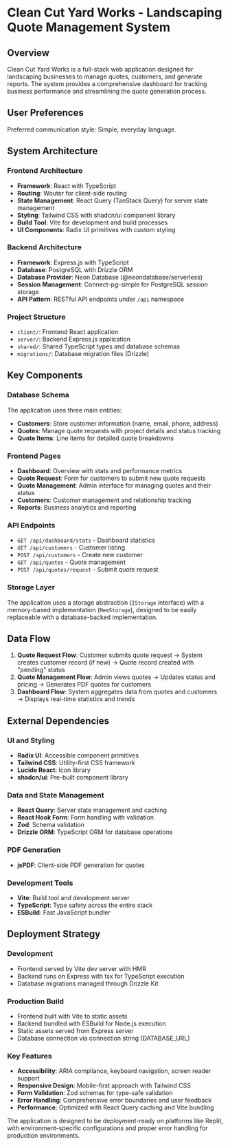 # Clean Cut Yard Works - Landscaping Quote Management System

## Overview

Clean Cut Yard Works is a full-stack web application designed for landscaping businesses to manage quotes, customers, and generate reports. The system provides a comprehensive dashboard for tracking business performance and streamlining the quote generation process.

## User Preferences

Preferred communication style: Simple, everyday language.

## System Architecture

### Frontend Architecture
- **Framework**: React with TypeScript
- **Routing**: Wouter for client-side routing
- **State Management**: React Query (TanStack Query) for server state management
- **Styling**: Tailwind CSS with shadcn/ui component library
- **Build Tool**: Vite for development and build processes
- **UI Components**: Radix UI primitives with custom styling

### Backend Architecture
- **Framework**: Express.js with TypeScript
- **Database**: PostgreSQL with Drizzle ORM
- **Database Provider**: Neon Database (@neondatabase/serverless)
- **Session Management**: Connect-pg-simple for PostgreSQL session storage
- **API Pattern**: RESTful API endpoints under `/api` namespace

### Project Structure
- `client/`: Frontend React application
- `server/`: Backend Express.js application
- `shared/`: Shared TypeScript types and database schemas
- `migrations/`: Database migration files (Drizzle)

## Key Components

### Database Schema
The application uses three main entities:
- **Customers**: Store customer information (name, email, phone, address)
- **Quotes**: Manage quote requests with project details and status tracking
- **Quote Items**: Line items for detailed quote breakdowns

### Frontend Pages
- **Dashboard**: Overview with stats and performance metrics
- **Quote Request**: Form for customers to submit new quote requests
- **Quote Management**: Admin interface for managing quotes and their status
- **Customers**: Customer management and relationship tracking
- **Reports**: Business analytics and reporting

### API Endpoints
- `GET /api/dashboard/stats` - Dashboard statistics
- `GET /api/customers` - Customer listing
- `POST /api/customers` - Create new customer
- `GET /api/quotes` - Quote management
- `POST /api/quotes/request` - Submit quote request

### Storage Layer
The application uses a storage abstraction (`IStorage` interface) with a memory-based implementation (`MemStorage`), designed to be easily replaceable with a database-backed implementation.

## Data Flow

1. **Quote Request Flow**: Customer submits quote request → System creates customer record (if new) → Quote record created with "pending" status
2. **Quote Management Flow**: Admin views quotes → Updates status and pricing → Generates PDF quotes for customers
3. **Dashboard Flow**: System aggregates data from quotes and customers → Displays real-time statistics and trends

## External Dependencies

### UI and Styling
- **Radix UI**: Accessible component primitives
- **Tailwind CSS**: Utility-first CSS framework
- **Lucide React**: Icon library
- **shadcn/ui**: Pre-built component library

### Data and State Management
- **React Query**: Server state management and caching
- **React Hook Form**: Form handling with validation
- **Zod**: Schema validation
- **Drizzle ORM**: TypeScript ORM for database operations

### PDF Generation
- **jsPDF**: Client-side PDF generation for quotes

### Development Tools
- **Vite**: Build tool and development server
- **TypeScript**: Type safety across the entire stack
- **ESBuild**: Fast JavaScript bundler

## Deployment Strategy

### Development
- Frontend served by Vite dev server with HMR
- Backend runs on Express with tsx for TypeScript execution
- Database migrations managed through Drizzle Kit

### Production Build
- Frontend built with Vite to static assets
- Backend bundled with ESBuild for Node.js execution
- Static assets served from Express server
- Database connection via connection string (DATABASE_URL)

### Key Features
- **Accessibility**: ARIA compliance, keyboard navigation, screen reader support
- **Responsive Design**: Mobile-first approach with Tailwind CSS
- **Form Validation**: Zod schemas for type-safe validation
- **Error Handling**: Comprehensive error boundaries and user feedback
- **Performance**: Optimized with React Query caching and Vite bundling

The application is designed to be deployment-ready on platforms like Replit, with environment-specific configurations and proper error handling for production environments.